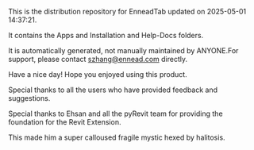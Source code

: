 This is the distribution repository for EnneadTab updated on 2025-05-01 14:37:21.

It contains the Apps and Installation and Help-Docs folders.

It is automatically generated, not manually maintained by ANYONE.For support, please contact szhang@ennead.com directly.

Have a nice day! Hope you enjoyed using this product.

Special thanks to all the users who have provided feedback and suggestions.

Special thanks to Ehsan and all the pyRevit team for providing the foundation for the Revit Extension.






This made him a super calloused fragile mystic hexed by halitosis.